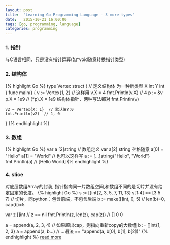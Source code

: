 ```yaml
---
layout: post
title:  "Learning Go Programming Language - 3 more types"
date:   2015-10-21 16:00:00
tags: [go, programming, language]
categories: programming
---
```


### 1. 指针
与C语言相同，只是没有指针运算(如*void随意转换指针类型)

### 2. 结构体
{% highlight Go %}
type Vertex struct {  // 定义结构体 为一种新类型
	X int
	Y int
}
func main() {
	v := Vertex{1, 2}  // 这样用
	v.X = 4
	fmt.Println(v.X)  // 4
	p := &v
	p.X = 1e9  // (*p).X = 1e9 结构体指针，两种写法都对
	fmt.Println(v)

	v2 = Vertex{X: 1}  // 默认值Y:0
	fmt.Println(v2)  // 1, 0
}
{% endhighlight %}

### 3. 数组
{% highlight Go %}
var a [2]string  // 数组定义 var a[2] string 空格随意
a[0] = "Hello"
a[1] = "World"  // 也可以这样写 a := [...]string{"Hello", "World"}
fmt.Println(a)  // [Hello World]
{% endhighlight %}

### 4. slice
对底层数组Array的封装, 指针指向同一片数组空间,和数组不同的是切片并没有给定固定的长度。
{% highlight Go %}
s := []int{2, 3, 5, 7, 11, 13}
s[1:4] == [3 5 7]  // 切片，同python：包含前端，不包含后端
b := make([]int, 0, 5) // len(b)=0, cap(b)=5

var z []int  // z == nil
fmt.Println(z, len(z), cap(z))  // [] 0 0

a = append(a, 2, 3, 4)  // 如果超出cap，则指向重新copy的大数组
b := []int{1, 2, 3}
a = append(a, b...)  // ...语法 == "append(a, b[0], b[1], b[2])"
{% endhighlight %}
[read more][link-slice] 

[link-slice]: https://blog.go-zh.org/go-slices-usage-and-internals